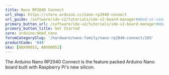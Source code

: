 ```yaml
---
title: Nano RP2040 Connect
url_shop: https://store.arduino.cc/nano-rp2040-connect
url_guide: /software/ide-v2/tutorials/ide-v2-board-manager#mbed-os-nano
primary_button_url: /software/ide-v2/tutorials/ide-v2-board-manager#mbed-os-nano
primary_button_title: Get Started
core: arduino:mbed_nano
forumCategorySlug: '/hardware/nano-family/nano-rp2040-connect/165'
productCode: '044'
sku: [ABX00053, ABX00052]
---
```


The Arduino Nano RP2040 Connect is the feature packed Arduino Nano board built with Raspberry Pi's new silicon.